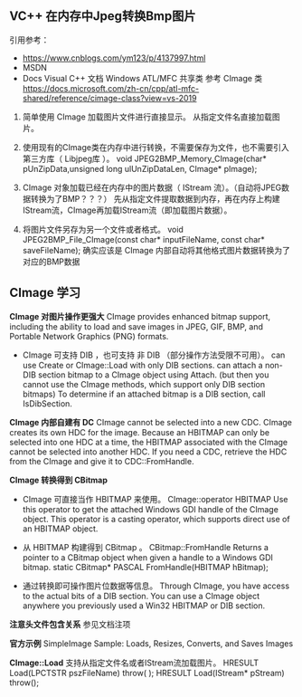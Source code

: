 ## VC++ 在内存中Jpeg转换Bmp图片

引用参考：
* https://www.cnblogs.com/ym123/p/4137997.html
* MSDN
* Docs  Visual C++  文档  Windows  ATL/MFC 共享类  参考  CImage 类     https://docs.microsoft.com/zh-cn/cpp/atl-mfc-shared/reference/cimage-class?view=vs-2019

1. 简单使用 CImage 加载图片文件进行直接显示。
从指定文件名直接加载图片。

2. 使用现有的CImage类在内存中进行转换，不需要保存为文件，也不需要引入第三方库（ Libjpeg库 ）。
void JPEG2BMP_Memory_CImage(char* pUnZipData,unsigned long ulUnZipDataLen, CImage* pImage);

3. CImage 对象加载已经在内存中的图片数据（ IStream 流）。（自动将JPEG数据转换为了BMP？？？）
先从指定文件提取数据到内存，再在内存上构建IStream流，CImage再加载IStream流（即加载图片数据）。

4. 将图片文件另存为另一个文件或者格式。
void JPEG2BMP_File_CImage(const char* inputFileName, const char* saveFileName);
确实应该是 CImage 内部自动将其他格式图片数据转换为了对应的BMP数据


## CImage 学习

**CImage 对图片操作更强大**
CImage provides enhanced bitmap support, including the ability to load and save images in JPEG, GIF, BMP, and Portable Network Graphics (PNG) formats. 

- CImage 可支持 DIB ，也可支持 非 DIB （部分操作方法受限不可用）。
can use Create or CImage::Load with only DIB sections. 
can attach a non-DIB section bitmap to a CImage object using Attach. (but then you cannot use the CImage methods, which support only DIB section bitmaps)
To determine if an attached bitmap is a DIB section, call IsDibSection. 

**CImage 内部自建有 DC**
CImage cannot be selected into a new CDC. 
CImage creates its own HDC for the image. 
Because an HBITMAP can only be selected into one HDC at a time, the HBITMAP associated with the CImage cannot be selected into another HDC. 
If you need a CDC, retrieve the HDC from the CImage and give it to CDC::FromHandle. 

**CImage 转换得到 CBitmap**
- CImage 可直接当作 HBITMAP 来使用。
CImage::operator HBITMAP 
Use this operator to get the attached Windows GDI handle of the CImage object. This operator is a casting operator, which supports direct use of an HBITMAP object. 

- 从 HBITMAP 构建得到 CBitmap 。
CBitmap::FromHandle 
Returns a pointer to a CBitmap object when given a handle to a Windows GDI bitmap. 
static CBitmap* PASCAL FromHandle(HBITMAP hBitmap);

- 通过转换即可操作图片位数据等信息。
Through CImage, you have access to the actual bits of a DIB section. You can use a CImage object anywhere you previously used a Win32 HBITMAP or DIB section. 

**注意头文件包含关系**
参见文档注项

**官方示例**
SimpleImage Sample: Loads, Resizes, Converts, and Saves Images 

**CImage::Load**
支持从指定文件名或者IStream流加载图片。
HRESULT Load(LPCTSTR pszFileName) throw( );
HRESULT Load(IStream* pStream) throw();









